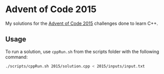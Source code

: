 # Advent of Code 2015

My solutions for the [Advent of Code 2015](https://adventofcode.com/2015) challenges done to learn C++.

## Usage

To run a solution, use `cppRun.sh` from the scripts folder with the following command:

```bash
./scripts/cppRun.sh 2015/solution.cpp < 2015/inputs/input.txt
```
